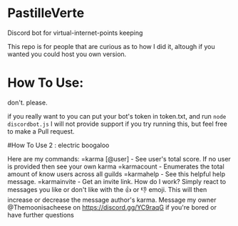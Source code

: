 # PastilleVerte
Discord bot for virtual-internet-points keeping

This repo is for people that are curious as to how I did it, altough if you wanted you could host you own version.

# How To Use:
don't. please.

if you really want to you can put your bot's token in token.txt, and run `node discordbot.js`
I will not provide support if you try running this, but feel free to make a Pull request.

#How To Use 2 : electric boogaloo

Here are my commands:
		=karma [@user]  - See user's total score. If no user is provided then see your own karma
		=karmacount     - Enumerates the total amount of know users across all guilds
		=karmahelp      - See this helpful help message.
		=karmainvite    - Get an invite link.
How do I work? Simply react to messages you like or don\'t like with the :thumbsup: or :thumbsdown: emoji. This will then increase or decrease the message author's karma.
Message my owner @Themoonisacheese on https://discord.gg/YC9raqG if you're bored or have further questions
